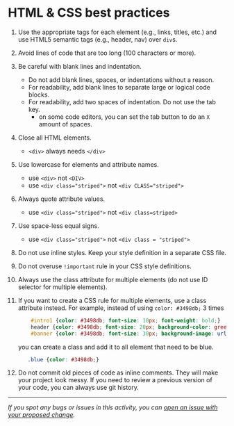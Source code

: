 # HTML & CSS best practices

1. Use the appropriate tags for each element (e.g., links, titles, etc.) and use HTML5 semantic tags (e.g., header, nav) over `div`s.
2. Avoid lines of code that are too long (100 characters or more).
3. Be careful with blank lines and indentation.
    - Do not add blank lines, spaces, or indentations without a reason.
    - For readability, add blank lines to separate large or logical code blocks.
    - For readability, add two spaces of indentation. Do not use the tab key.
      - on some code editors, you can set the tab button to do an `X` amount of spaces.
4. Close all HTML elements.
     - `<div>` always needs `</div>`
5. Use lowercase for elements and attribute names.
     - use `<div>` not `<DIV>`
     - use `<div class="striped">` not  `<div CLASS="striped">`
7. Always quote attribute values.
     - use `<div class="striped">` not  `<div class=striped>`
8. Use space-less equal signs.
     - use `<div class="striped">` not  `<div class = "striped">`
9. Do not use inline styles. Keep your style definition in a separate CSS file.
10. Do not overuse `!important` rule in your CSS style definitions.
11. Always use the class attribute for multiple elements (do not use ID selector for multiple elements).
12. If you want to create a CSS rule for multiple elements, use a class attribute instead. For example, instead of using `color: #3498db;` 3 times
    ```CSS
        #intro1 {color: #3498db; font-size: 10px; font-weight: bold;}
        header {color: #3498db; font-size: 20px; background-color: green;}
        #banner {color: #3498db; font-size: 30px; background-image: url(images/static.jpg);}
    ```
    you can create a class and add it to all element that need to be blue.
    
    ```CSS
       .blue {color: #3498db;}
    ```
14. Do not commit old pieces of code as inline comments. They will make your project look messy. If you need to review a previous version of your code, you can always use git history.

------

_If you spot any bugs or issues in this activity, you can [open an issue with your proposed change](https://github.com/microverseinc/curriculum-transversal-skills/blob/main/git-github/articles/open_issue.md)._
